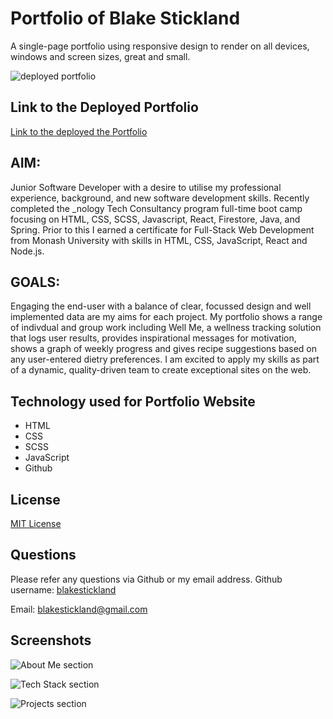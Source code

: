 # Portfolio of Blake Stickland

A single-page portfolio using responsive design to render on all devices, windows and screen sizes, great and small.

![deployed portfolio](https://user-images.githubusercontent.com/73763708/151271167-142d2538-a30e-489d-b34f-9603a22fe42e.png)

## Link to the Deployed Portfolio
[Link to the deployed the Portfolio](https://blakestickland.github.io/portfolio-web-dev/)

## AIM:

Junior Software Developer with a desire to utilise my professional experience, background, and new software development skills. Recently completed the _nology Tech Consultancy program full-time boot camp focusing on HTML, CSS, SCSS, Javascript, React, Firestore, Java, and Spring. Prior to this I earned a certificate for Full-Stack Web Development from Monash University with skills in HTML, CSS, JavaScript, React and Node.js.

## GOALS:

Engaging the end-user with a balance of clear, focussed design and well implemented data are my aims for each project. My portfolio shows a range of indivdual and group work including Well Me, a wellness tracking solution that logs user results, provides inspirational messages for motivation, shows a graph of weekly progress and gives recipe suggestions based on any user-entered dietry preferences. I am excited to apply my skills as part of a dynamic, quality-driven team to create exceptional sites on the web.

## Technology used for Portfolio Website
* HTML
* CSS
* SCSS
* JavaScript
* Github

## License
[MIT License](https://choosealicense.com/licenses/)


## Questions
Please refer any questions via Github or my email address.
Github username: [blakestickland](https://github.com/blakestickland)

Email: blakestickland@gmail.com

## Screenshots

![About Me section](https://user-images.githubusercontent.com/73763708/151271280-4e1e3272-8231-47ac-b7ba-50b6ca14172e.png)

![Tech Stack section](https://user-images.githubusercontent.com/73763708/151271521-bcfa2d66-62f0-4f9f-93b5-50120bd8ad0b.png)

![Projects section](https://user-images.githubusercontent.com/73763708/151271653-94e7a792-ff53-4866-832e-17f9e86dd8dd.png)
